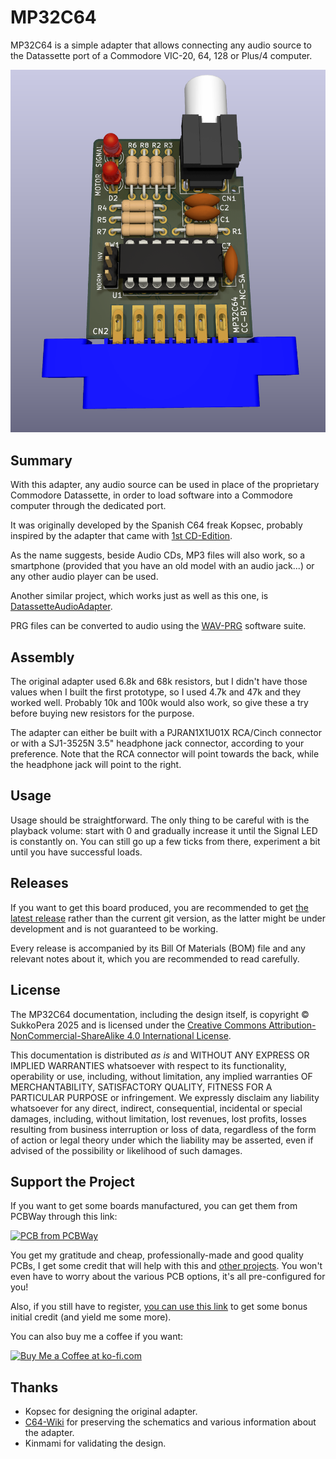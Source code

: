 # MP32C64
MP32C64 is a simple adapter that allows connecting any audio source to the Datassette port of a Commodore VIC-20, 64, 128 or Plus/4 computer.

![Board](https://raw.githubusercontent.com/SukkoPera/MP32C64/master/img/render-top.png)

## Summary
With this adapter, any audio source can be used in place of the proprietary Commodore Datassette, in order to load software into a Commodore computer through the dedicated port.

It was originally developed by the Spanish C64 freak Kopsec, probably inspired by the adapter that came with [1st CD-Edition](https://www.c64-wiki.com/wiki/1st_CD-Edition_(Collection)).

As the name suggests, beside Audio CDs, MP3 files will also work, so a smartphone (provided that you have an old model with an audio jack...) or any other audio player can be used.

Another similar project, which works just as well as this one, is [DatassetteAudioAdapter](https://github.com/SukkoPera/DatassetteAudioAdapter).

PRG files can be converted to audio using the [WAV-PRG](https://wav-prg.sourceforge.io/) software suite.

## Assembly
The original adapter used 6.8k and 68k resistors, but I didn't have those values when I built the first prototype, so I used 4.7k and 47k and they worked well. Probably 10k and 100k would also work, so give these a try before buying new resistors for the purpose.

The adapter can either be built with a PJRAN1X1U01X RCA/Cinch connector or with a SJ1-3525N 3.5" headphone jack connector, according to your preference. Note that the RCA connector will point towards the back, while the headphone jack will point to the right.

## Usage
Usage should be straightforward. The only thing to be careful with is the playback volume: start with 0 and gradually increase it until the Signal LED is constantly on. You can still go up a few ticks from there, experiment a bit until you have successful loads.

## Releases
If you want to get this board produced, you are recommended to get [the latest release](https://github.com/SukkoPera/MP32C64/releases) rather than the current git version, as the latter might be under development and is not guaranteed to be working.

Every release is accompanied by its Bill Of Materials (BOM) file and any relevant notes about it, which you are recommended to read carefully.

## License
The MP32C64 documentation, including the design itself, is copyright &copy; SukkoPera 2025 and is licensed under the [Creative Commons Attribution-NonCommercial-ShareAlike 4.0 International License](https://creativecommons.org/licenses/by-nc-sa/4.0/).

This documentation is distributed *as is* and WITHOUT ANY EXPRESS OR IMPLIED WARRANTIES whatsoever with respect to its functionality, operability or use, including, without limitation, any implied warranties OF MERCHANTABILITY, SATISFACTORY QUALITY, FITNESS FOR A PARTICULAR PURPOSE or infringement. We expressly disclaim any liability whatsoever for any direct, indirect, consequential, incidental or special damages, including, without limitation, lost revenues, lost profits, losses resulting from business interruption or loss of data, regardless of the form of action or legal theory under which the liability may be asserted, even if advised of the possibility or likelihood of such damages.

## Support the Project
If you want to get some boards manufactured, you can get them from PCBWay through this link:

[![PCB from PCBWay](https://www.pcbway.com/project/img/images/frompcbway.png)](xxx)

You get my gratitude and cheap, professionally-made and good quality PCBs, I get some credit that will help with this and [other projects](https://www.pcbway.com/project/member/shareproject/?bmbid=41100). You won't even have to worry about the various PCB options, it's all pre-configured for you!

Also, if you still have to register, [you can use this link](https://www.pcbway.com/setinvite.aspx?inviteid=41100) to get some bonus initial credit (and yield me some more).

You can also buy me a coffee if you want:

<a href='https://ko-fi.com/L3L0U18L' target='_blank'><img height='36' style='border:0px;height:36px;' src='https://az743702.vo.msecnd.net/cdn/kofi2.png?v=2' border='0' alt='Buy Me a Coffee at ko-fi.com' /></a>

## Thanks
* Kopsec for designing the original adapter.
* [C64-Wiki](https://www.c64-wiki.com/wiki/Main_Page) for preserving the schematics and various information about the adapter.
* Kinmami for validating the design.
